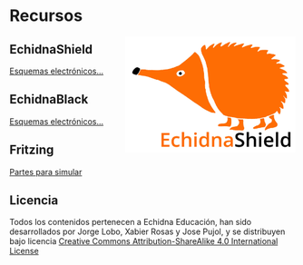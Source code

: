 # Recursos
<img src="../Logos/echidna_logo_L.jpg" width="300" align="right">

## EchidnaShield
[Esquemas electrónicos...](https://github.com/EchidnaShield/Recursos/tree/master/electronica/Shield)

## EchidnaBlack
[Esquemas electrónicos...](https://github.com/EchidnaShield/Recursos/tree/master/electronica/Black)

## Fritzing
[Partes para simular](https://github.com/EchidnaShield/Recursos/tree/master/electronica/Black)


## Licencia
Todos los contenidos pertenecen a Echidna Educación, han sido desarrollados por Jorge Lobo, Xabier Rosas y Jose Pujol, y se distribuyen bajo licencia [Creative Commons Attribution-ShareAlike 4.0 International License](http://creativecommons.org/licenses/by-sa/4.0/)
